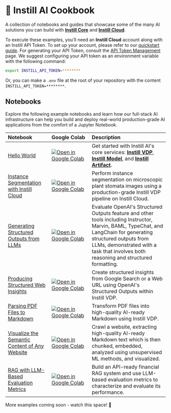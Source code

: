 # 📔 Instill AI Cookbook

A collection of notebooks and guides that showcase some of the many AI solutions you can build with **[Instill Core](https://github.com/instill-ai/instill-core)** and **[Instill Cloud](https://instill.tech/hub)**.

To execute these examples, you’ll need an **Instill Cloud** account along with an Instill API Token. To set up your account, please refer to our [quickstart guide](https://www.instill.tech/docs/quickstart). For generating your API Token, consult the [API Token Management](https://www.instill.tech/docs/core/token) page. We suggest configuring your API token as an environment variable with the following command:
```bash
export INSTILL_API_TOKEN=********
```
Or, you can make a `.env` file at the root of your repository with the content
`INSTILL_API_TOKEN=********`.

## Notebooks

Explore the following example notebooks and learn how our full-stack AI infrastructure can help you build and deploy real-world production-grade AI applications from the comfort of a Jupyter Notebook.

Notebook | Google&nbsp;Colab | Description
:- | :- | :-
[Hello World](https://github.com/instill-ai/cookbook/tree/main/examples/Hello_world.ipynb) | [![Open in Google Colab](https://colab.research.google.com/assets/colab-badge.svg)](https://colab.research.google.com/github/instill-ai/cookbook/blob/main/examples/Hello_world.ipynb) | Get started with Instill AI's core services: [**Instill VDP**](https://www.instill.tech/docs/vdp/introduction), [**Instill Model**](https://www.instill.tech/docs/model/introduction), and [**Instill Artifact**](https://www.instill.tech/docs/artifact/introduction).
[Instance Segmentation with Instill Cloud](https://github.com/instill-ai/cookbook/tree/main/examples/Instance_segmentation_stomavision.ipynb) | [![Open in Google Colab](https://colab.research.google.com/assets/colab-badge.svg)](https://colab.research.google.com/github/instill-ai/cookbook/blob/main/examples/Instance_segmentation_stomavision.ipynb) | Perform instance segmentation on microscopic plant stomata images using a production-grade Instill VDP pipeline on Instill Cloud.
[Generating Structured Outputs from LLMs](https://github.com/instill-ai/cookbook/tree/main/examples/Generating_structured_outputs.ipynb) | [![Open in Google Colab](https://colab.research.google.com/assets/colab-badge.svg)](https://colab.research.google.com/github/instill-ai/cookbook/blob/main/examples/Generating_structured_outputs.ipynb) | Evaluate OpenAI's Structured Outputs feature and other tools including Instructor, Marvin, BAML, TypeChat, and LangChain for generating structured outputs from LLMs, demonstrated with a task that involves both reasoning and structured formatting.
[Producing Structured Web Insights](https://github.com/instill-ai/cookbook/tree/main/examples/Structured_web_insights.ipynb) | [![Open in Google Colab](https://colab.research.google.com/assets/colab-badge.svg)](https://colab.research.google.com/github/instill-ai/cookbook/blob/main/examples/Structured_web_insights.ipynb) | Create structured insights from Google Search or a Web URL using OpenAI's Structured Outputs within Instill VDP.
[Parsing PDF Files to Markdown](https://github.com/instill-ai/cookbook/tree/main/examples/Parsing_pdf_files.ipynb) | [![Open in Google Colab](https://colab.research.google.com/assets/colab-badge.svg)](https://colab.research.google.com/github/instill-ai/cookbook/blob/main/examples/Parsing_pdf_files.ipynb) | Transform PDF files into high-quality AI-ready Markdown using Instill VDP.
[Visualize the Semantic Content of Any Website](https://github.com/instill-ai/cookbook/tree/main/examples/Semantic_web_insights.ipynb) | [![Open in Google Colab](https://colab.research.google.com/assets/colab-badge.svg)](https://colab.research.google.com/github/instill-ai/cookbook/blob/main/examples/Semantic_web_insights.ipynb) | Crawl a website, extracting high-quality AI-ready Markdown text which is then chunked, embedded, analyzed using unsupervised ML methods, and visualized.
[RAG with LLM-Based Evaluation Metrics](https://github.com/instill-ai/cookbook/tree/main/examples/RAG_llm_eval.ipynb) | [![Open in Google Colab](https://colab.research.google.com/assets/colab-badge.svg)](https://colab.research.google.com/github/instill-ai/cookbook/blob/main/examples/RAG_llm_eval.ipynb) | Build an API-ready financial RAG system and use LLM-based evaluation metrics to characterize and evaluate its performance.

More examples coming soon - watch this space! 🚀
